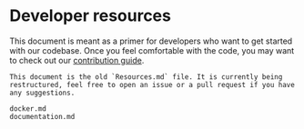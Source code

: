 # Developer resources

This document is meant as a primer for developers who want to get started with our codebase. Once you feel comfortable with the code, you may want to check out our [contribution guide](../contribution.md).


```{admonition} Note
This document is the old `Resources.md` file. It is currently being restructured, feel free to open an issue or a pull request if you have any suggestions.
```

```{toctree}
docker.md
documentation.md
```